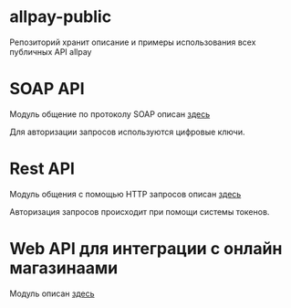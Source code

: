 # allpay-public
Репозиторий хранит описание и примеры использования всех публичных API allpay


# SOAP API

Модуль общение по протоколу SOAP описан [здесь](https://github.com/allpaykz/allpay-public/tree/develop/allpay-public-soap)

Для авторизации запросов используются цифровые ключи.

# Rest API

Модуль общения с помощью HTTP запросов описан [здесь](https://github.com/allpaykz/allpay-public/tree/develop/allpay-public-api)

Авторизация запросов происходит при помощи системы токенов.

# Web API для интеграции с онлайн магазинаами

Модуль описан [здесь](https://github.com/allpaykz/allpay-public/tree/develop/webshop-integration)

